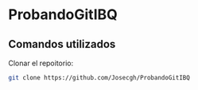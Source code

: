 # ProbandoGitIBQ

## Comandos utilizados

 Clonar el repoitorio:
 ```bash
 git clone https://github.com/Josecgh/ProbandoGitIBQ


